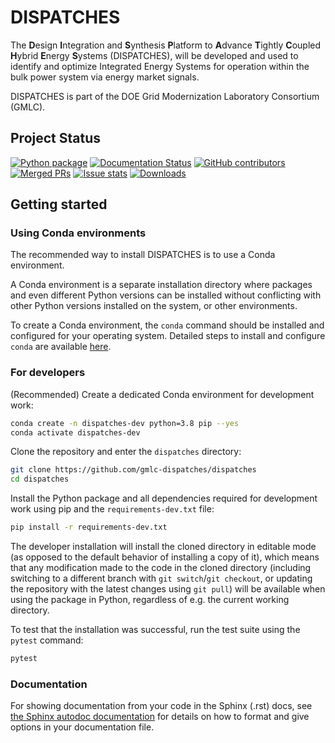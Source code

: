 # DISPATCHES
The **D**esign **I**ntegration and **S**ynthesis **P**latform to **A**dvance **T**ightly **C**oupled **H**ybrid **E**nergy **S**ystems (DISPATCHES),
will be developed and used to identify and optimize Integrated Energy Systems for operation within the bulk 
power system via energy market signals.

DISPATCHES is part of the DOE Grid Modernization Laboratory Consortium (GMLC).

## Project Status
[![Python package](https://github.com/gmlc-dispatches/dispatches/actions/workflows/checks.yml/badge.svg)](https://github.com/gmlc-dispatches/dispatches/actions/workflows/checks.yml)
[![Documentation Status](https://readthedocs.org/projects/dispatches/badge/?version=main)](https://dispatches.readthedocs.io/en/latest/?badge=main)
[![GitHub contributors](https://img.shields.io/github/contributors/gmlc-dispatches/dispatches.svg)](https://github.com/gmlc-dispatches/dispatches/graphs/contributors)
[![Merged PRs](https://img.shields.io/github/issues-pr-closed-raw/gmlc-dispatches/dispatches.svg?label=merged+PRs)](https://github.com/gmlc-dispatches/dispatches/pulls?q=is:pr+is:merged)
[![Issue stats](http://isitmaintained.com/badge/resolution/gmlc-dispatches/dispatches.svg)](http://isitmaintained.com/project/gmlc-dispatches/dispatches)
[![Downloads](https://pepy.tech/badge/dispatches)](https://pepy.tech/project/dispatches)

## Getting started

### Using Conda environments

The recommended way to install DISPATCHES is to use a Conda environment.

A Conda environment is a separate installation directory where packages and even different Python versions can be installed
without conflicting with other Python versions installed on the system, or other environments.

To create a Conda environment, the `conda` command should be installed and configured for your operating system.
Detailed steps to install and configure `conda` are available [here](https://conda.io/projects/conda/en/latest/user-guide/install/index.html).

### For developers

(Recommended) Create a dedicated Conda environment for development work:

```sh
conda create -n dispatches-dev python=3.8 pip --yes
conda activate dispatches-dev
```

Clone the repository and enter the `dispatches` directory:

```sh
git clone https://github.com/gmlc-dispatches/dispatches
cd dispatches
```

Install the Python package and all dependencies required for development work using pip and the `requirements-dev.txt` file:

```sh
pip install -r requirements-dev.txt
```

The developer installation will install the cloned directory in editable mode (as opposed to the default behavior of installing a copy of it),
which means that any modification made to the code in the cloned directory
(including switching to a different branch with `git switch`/`git checkout`, or updating the repository with the latest changes using `git pull`) will be available when using the package in Python,
regardless of e.g. the current working directory.

To test that the installation was successful, run the test suite using the `pytest` command:

```sh
pytest
```

### Documentation

For showing documentation from your code in the Sphinx (.rst) docs, see [the Sphinx autodoc documentation](https://www.sphinx-doc.org/en/master/usage/extensions/autodoc.html#module-sphinx.ext.autodoc) for details on how to format and give options in your documentation file.
